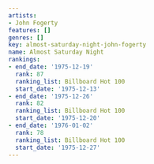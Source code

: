 ```yaml
---
artists:
- John Fogerty
features: []
genres: []
key: almost-saturday-night-john-fogerty
name: Almost Saturday Night
rankings:
- end_date: '1975-12-19'
  rank: 87
  ranking_list: Billboard Hot 100
  start_date: '1975-12-13'
- end_date: '1975-12-26'
  rank: 82
  ranking_list: Billboard Hot 100
  start_date: '1975-12-20'
- end_date: '1976-01-02'
  rank: 78
  ranking_list: Billboard Hot 100
  start_date: '1975-12-27'
---
```


